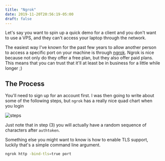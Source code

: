 ```yaml
---
title: "Ngrok"
date: 2019-11-20T20:56:19-05:00
draft: false
---
```


Let's say you want to spin up a quick demo for a client and you don't want to use a VPS, and they can't access your laptop through the network. 

The easiest way I've known for the past few years to allow another person to access a specific port on your machine is through [ngrok](https://ngrok.com/). Ngrok is nice because not only do they offer a free plan, but they also offer paid plans. This means that you can trust that it'll at least be in business for a little while longer ;)

## The Process

You'll need to sign up for an account first. I was then going to write about some of the following steps, but `ngrok` has a really nice quad chart when you login

![steps](/files/images/0932485094325.png)

Just note that in step (3) you will actually have a random sequence of characters after `authtoken`. 

Something else you might want to know is how to enable TLS support, luckily that's a simple command line argument.

```bash
ngrok http -bind-tls=true port
```

